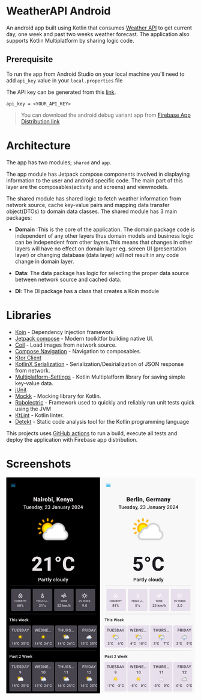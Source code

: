 # WeatherAPI Android
 
An android app built using Kotlin that consumes [Weather API](https://app.swaggerhub.com/apis-docs/WeatherAPI.com/WeatherAPI/1.0.2) to get current day, one week and past two weeks weather forecast.
The application also supports Kotlin Multiplatform by sharing logic code.

## Prerequisite

To run the app from Android Studio on your local machine you'll need to add `api_key` value in your `local.properties` file

The API key can be generated from this [link](https://www.weatherapi.com/login.aspx).

```local.properties
api_key = <YOUR_API_KEY>
```

> You can download the android debug variant app from [Firebase App Distribution link](https://appdistribution.firebase.dev/i/a7250023511fefa3)

# Architecture
The app has two modules; `shared` and `app`.

The app module has Jetpack compose components involved in displaying information to the user and android specific code. The main part of this layer are the composables(activity and screens) and viewmodels.

The shared module has shared logic to fetch weather information from network source, cache key-value pairs and mapping data transfer object(DTOs) to domain data classes. The shared module has 3 main packages:

- __Domain__ :This is the core of the application. The domain package code is independent of any other layers thus domain models and business logic can be independent from other layers.This means that changes in other layers will have no effect on domain layer eg. screen UI (presentation layer) or changing database (data layer) will not result in any code change in domain layer.

- __Data__: The data package has logic for selecting the proper data source between network source and cached data.

- __DI__: The DI package has a class that creates a Koin module

# Libraries
- [Koin](https://github.com/google/hilt) - Dependency Injection framework
- [Jetpack compose](https://developer.android.com/jetpack/compose) - Modern toolkitfor building native UI.
- [Coil](https://coil-kt.github.io/coil/) - Load images from network source.
- [Compose Navigation](https://developer.android.com/jetpack/compose/navigation) - Navigation to composables.
- [Ktor Client](https://ktor.io/)
- [KotlinX Serialization](https://github.com/Kotlin/kotlinx.serialization) - Serialization/Desirialization of JSON response from network.
- [Multiplatform-Settings](https://github.com/russhwolf/multiplatform-settings) - Kotlin Multiplatform library for saving simple key-value data.
- [jUnit](https://junit.org/junit4/)
- [Mockk](https://mockk.io/) - Mocking library for Kotlin.
- [Robolectric](https://robolectric.org/) - Framework used to quickly and reliably run unit tests quick using the JVM
- [KtLint](https://github.com/pinterest/ktlint) - Kotlin linter.
- [Detekt](https://github.com/detekt/detekt) - Static code analysis tool for the Kotlin programming language

This projects uses [GitHub actions](https://github.com/VictorKabata/WeatherAPI-Android/actions) to run a build, execute all tests and deploy the application with Firebase app distribution.

# Screenshots
<img src="screenshots/img1.jpg" width="250"> <img src="screenshots/img2.jpg" width="250">

